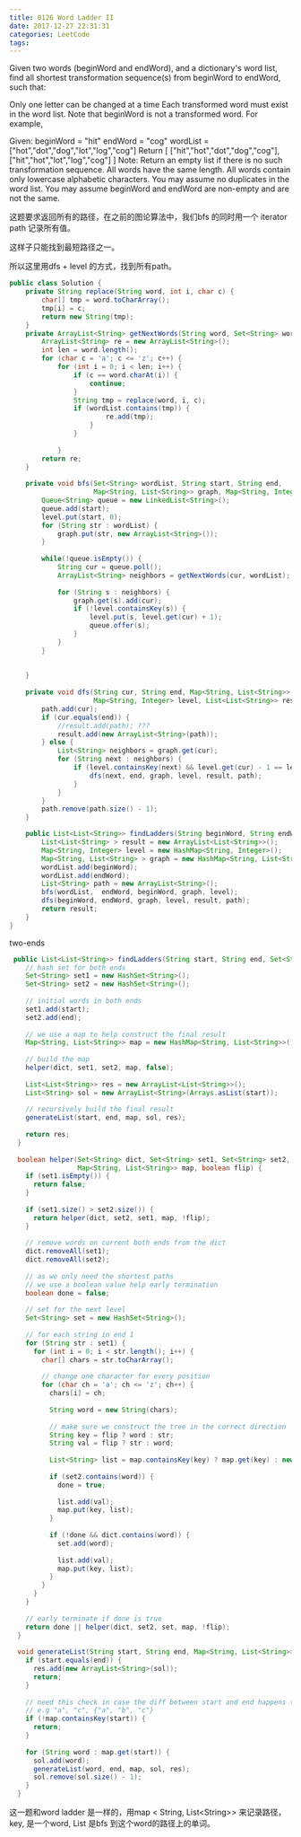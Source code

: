 ```yaml
---
title: 0126 Word Ladder II
date: 2017-12-27 22:31:31
categories: LeetCode
tags:
---
```


Given two words (beginWord and endWord), and a dictionary's word list, find all shortest transformation sequence(s) from beginWord to endWord, such that:

Only one letter can be changed at a time
Each transformed word must exist in the word list. Note that beginWord is not a transformed word.
For example,

Given:
beginWord = "hit"
endWord = "cog"
wordList = ["hot","dot","dog","lot","log","cog"]
Return
  [
    ["hit","hot","dot","dog","cog"],
    ["hit","hot","lot","log","cog"]
  ]
Note:
Return an empty list if there is no such transformation sequence.
All words have the same length.
All words contain only lowercase alphabetic characters.
You may assume no duplicates in the word list.
You may assume beginWord and endWord are non-empty and are not the same.


这题要求返回所有的路径，在之前的图论算法中，我们bfs 的同时用一个 iterator path 记录所有值。

这样子只能找到最短路径之一。

所以这里用dfs + level 的方式，找到所有path。

```java
public class Solution {
    private String replace(String word, int i, char c) {
        char[] tmp = word.toCharArray();
        tmp[i] = c;
        return new String(tmp);
    } 
    private ArrayList<String> getNextWords(String word, Set<String> wordList) {
        ArrayList<String> re = new ArrayList<String>();
        int len = word.length();
        for (char c = 'a'; c <= 'z'; c++) {
            for (int i = 0; i < len; i++) {
                if (c == word.charAt(i)) {
                    continue;
                }
                String tmp = replace(word, i, c);
                if (wordList.contains(tmp)) {
                        re.add(tmp);
                    }
                }
            
            }
        return re;
    }
    
    private void bfs(Set<String> wordList, String start, String end, 
                     Map<String, List<String>> graph, Map<String, Integer> level) {
        Queue<String> queue = new LinkedList<String>();
        queue.add(start);
        level.put(start, 0);
        for (String str : wordList) {
            graph.put(str, new ArrayList<String>());
        }
        
        while(!queue.isEmpty()) {
            String cur = queue.poll();
            ArrayList<String> neighbors = getNextWords(cur, wordList);
            
            for (String s : neighbors) {
                graph.get(s).add(cur);
                if (!level.containsKey(s)) {
                    level.put(s, level.get(cur) + 1);
                    queue.offer(s);
                }
            }
        }
        
        
    }
    
    private void dfs(String cur, String end, Map<String, List<String>> graph, 
                     Map<String, Integer> level, List<List<String>> result, List<String> path) {
        path.add(cur);
        if (cur.equals(end)) {
            //result.add(path); ??? 
            result.add(new ArrayList<String>(path));
        } else {
            List<String> neighbors = graph.get(cur);
            for (String next : neighbors) {
                if (level.containsKey(next) && level.get(cur) - 1 == level.get(next)) {
                    dfs(next, end, graph, level, result, path);
                }
            }
        }
        path.remove(path.size() - 1);
    }

    public List<List<String>> findLadders(String beginWord, String endWord, Set<String> wordList) {
        List<List<String> > result = new ArrayList<List<String>>();
        Map<String, Integer> level = new HashMap<String, Integer>();
        Map<String, List<String> > graph = new HashMap<String, List<String>>();
        wordList.add(beginWord);
        wordList.add(endWord);
        List<String> path = new ArrayList<String>();
        bfs(wordList,  endWord, beginWord, graph, level);
        dfs(beginWord, endWord, graph, level, result, path);
        return result;
    }
}
```

two-ends 
```java
 public List<List<String>> findLadders(String start, String end, Set<String> dict) {
    // hash set for both ends
    Set<String> set1 = new HashSet<String>();
    Set<String> set2 = new HashSet<String>();
    
    // initial words in both ends
    set1.add(start);
    set2.add(end);
    
    // we use a map to help construct the final result
    Map<String, List<String>> map = new HashMap<String, List<String>>();
    
    // build the map
    helper(dict, set1, set2, map, false);
    
    List<List<String>> res = new ArrayList<List<String>>();
    List<String> sol = new ArrayList<String>(Arrays.asList(start));
    
    // recursively build the final result
    generateList(start, end, map, sol, res);
    
    return res;
  }
  
  boolean helper(Set<String> dict, Set<String> set1, Set<String> set2, 
                 Map<String, List<String>> map, boolean flip) {
    if (set1.isEmpty()) {
      return false;
    }
    
    if (set1.size() > set2.size()) {
      return helper(dict, set2, set1, map, !flip);
    }
    
    // remove words on current both ends from the dict
    dict.removeAll(set1);
    dict.removeAll(set2);
    
    // as we only need the shortest paths
    // we use a boolean value help early termination
    boolean done = false;
    
    // set for the next level
    Set<String> set = new HashSet<String>();
    
    // for each string in end 1
    for (String str : set1) {
      for (int i = 0; i < str.length(); i++) {
        char[] chars = str.toCharArray();
        
        // change one character for every position
        for (char ch = 'a'; ch <= 'z'; ch++) {
          chars[i] = ch;
          
          String word = new String(chars);
          
          // make sure we construct the tree in the correct direction
          String key = flip ? word : str;
          String val = flip ? str : word;
              
          List<String> list = map.containsKey(key) ? map.get(key) : new ArrayList<String>();
              
          if (set2.contains(word)) {
            done = true;
            
            list.add(val);
            map.put(key, list);
          } 
          
          if (!done && dict.contains(word)) {
            set.add(word);
            
            list.add(val);
            map.put(key, list);
          }
        }
      }
    }
    
    // early terminate if done is true
    return done || helper(dict, set2, set, map, !flip);
  }
  
  void generateList(String start, String end, Map<String, List<String>> map, List<String> sol, List<List<String>> res) {
    if (start.equals(end)) {
      res.add(new ArrayList<String>(sol));
      return;
    }
    
    // need this check in case the diff between start and end happens to be one
    // e.g "a", "c", {"a", "b", "c"}
    if (!map.containsKey(start)) {
      return;
    }
    
    for (String word : map.get(start)) {
      sol.add(word);
      generateList(word, end, map, sol, res);
      sol.remove(sol.size() - 1);
    }
  }
```

这一题和word ladder 是一样的，用map &lt; String, List&lt;String&gt;&gt; 来记录路径，key, 是一个word, List<String> 是bfs 到这个word的路径上的单词。

